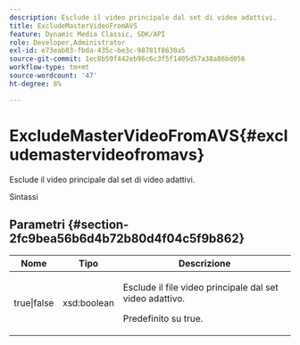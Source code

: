 ```yaml
---
description: Esclude il video principale dal set di video adattivi.
title: ExcludeMasterVideoFromAVS
feature: Dynamic Media Classic, SDK/API
role: Developer,Administrator
exl-id: e73eab03-fbda-435c-be3c-98781f8630a5
source-git-commit: 1ec8b59f442eb96c6c3f5f1405d57a38a86bd056
workflow-type: tm+mt
source-wordcount: '47'
ht-degree: 8%

---
```


# ExcludeMasterVideoFromAVS{#excludemastervideofromavs}

Esclude il video principale dal set di video adattivi.

Sintassi

## Parametri {#section-2fc9bea56b6d4b72b80d4f04c5f9b862}

<table id="table_04100BB8ABD84EF68B0A7CE3AD946414"> 
 <thead> 
  <tr> 
   <th colname="col1" class="entry"> Nome </th> 
   <th colname="col2" class="entry"> Tipo </th> 
   <th colname="col3" class="entry"> Descrizione </th> 
  </tr> 
 </thead>
 <tbody> 
  <tr> 
   <td colname="col1"> <span class="codeph"> true|false</span> </td> 
   <td colname="col2"> <span class="codeph"> xsd:boolean</span> </td> 
   <td colname="col3"> <p>Esclude il file video principale dal set video adattivo. </p> <p>Predefinito su true. </p> </td> 
  </tr> 
 </tbody> 
</table>
